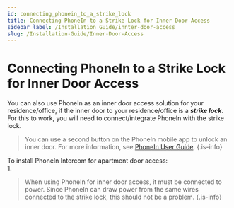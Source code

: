 ```yaml
---
id: connecting_phonein_to_a_strike_lock
title: Connecting PhoneIn to a Strike Lock for Inner Door Access
sidebar_label: /Installation Guide/innter-door-access
slug: /Installation-Guide/Inner-Door-Access
---
```


# Connecting PhoneIn to a Strike Lock for Inner Door Access

You can also use PhoneIn as an inner door access solution for your residence/office, if the inner door to your residence/office is a ***strike lock***. For this to work, you will need to connect/integrate PhoneIn with the strike lock.

> You can use a second button on the PhoneIn mobile app to unlock an inner door. For more information, see [PhoneIn User Guide](/user-guide).
{.is-info}

To install PhoneIn Intercom for apartment door access:  
1. 

> When using PhoneIn for inner door access, it must be connected to power. Since PhoneIn can draw power from the same wires connected to the strike lock, this should not be a problem.
{.is-info}